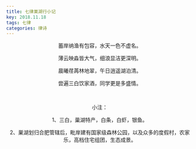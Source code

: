 ```yaml
---
title: 七律巣湖行小记
key: 2018.11.18
tags: 七律
categories: 律诗
---
```


<p align="center">蓄岸纳渔有包容，水天一色不虚名。
</p>
<p align="center">薄云映淼皆大气，细浪显洁更深明。
</p>
<p align="center">晨曦荏苒林地翠，午日逍遥湖泊清。
</p>
<p align="center">尝遍三白饮家酒，同学更是多盛情。
</p>
<p align="center"></br>
</p>
<p align="center">小注：
</p>
<p align="center">1、三白，巢湖特产，白条，白虾，银鱼。
</p>
<p align="center">2、巣湖划归合肥管辖后，毗岸建有国家级森林公园，以及众多的度假村，农家乐，高档住宅组团，生态成景。
</p>
<p align="center"></br>
</p>

